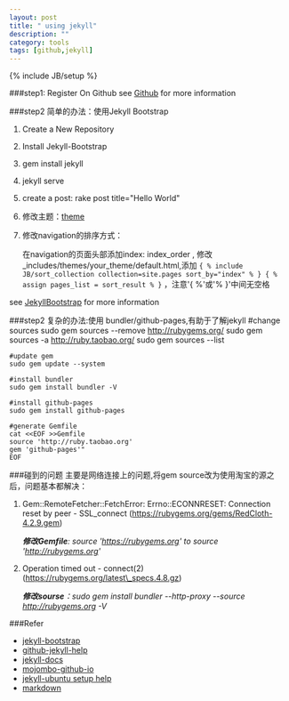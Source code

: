 ```yaml
---
layout: post
title: " using jekyll"
description: ""
category: tools
tags: [github,jekyll]
---
```

{% include JB/setup %}

###step1: Register On Github
see [Github](https://www.github.com) for more information

###step2 简单的办法：使用Jekyll Bootstrap
1. Create a New Repository
2. Install Jekyll-Bootstrap
3. gem install jekyll
4. jekyll serve
5. create a post: rake post title="Hello World" 
6. 修改主题：[theme](http://jekyllbootstrap.com/usage/jekyll-theming.html)
7. 修改navigation的排序方式： 

    在navigation的页面头部添加index: index_order , 修改_includes/themes/your_theme/default.html,添加
`{ % include JB/sort_collection collection=site.pages sort_by="index" % }
{ % assign pages_list = sort_result % }` ，注意'{ %'或'% }'中间无空格
    

see [JekyllBootstrap](http://jekyllbootstrap.com/usage/jekyll-quick-start.html) for more information


###step2 复杂的办法:使用 bundler/github-pages,有助于了解jekyll 
    #change sources
    sudo gem sources --remove http://rubygems.org/
    sudo gem sources -a http://ruby.taobao.org/
    sudo gem sources --list
    
    #update gem
    sudo gem update --system
    
    #install bundler
    sudo gem install bundler -V
    
    #install github-pages
    sudo gem install github-pages
    
    #generate Gemfile
    cat <<EOF >>Gemfile
    source 'http://ruby.taobao.org'
    gem 'github-pages'"
    EOF

###碰到的问题
主要是网络连接上的问题,将gem source改为使用淘宝的源之后，问题基本都解决：

1. Gem::RemoteFetcher::FetchError: Errno::ECONNRESET: Connection reset by peer - SSL\_connect (https://rubygems.org/gems/RedCloth-4.2.9.gem)

    *__修改Gemfile__:  source 'https://rubygems.org' to  source 'http://rubygems.org'*
2. Operation timed out - connect(2) (https://rubygems.org/latest\_specs.4.8.gz)

    *__修改sourse__：sudo gem install bundler --http-proxy --source http://rubygems.org -V*


###Refer
* [jekyll-bootstrap](http://jekyllbootstrap.com/usage/jekyll-quick-start.html)
* [github-jekyll-help](https://help.github.com/articles/using-jekyll-with-pages/)
* [jekyll-docs](http://jekyllrb.com/docs/home/)
* [mojombo-github-io](https://github.com/mojombo/mojombo.github.io)
* [jekyll-ubuntu setup help](http://trefoil.github.io/2013/10/05/jekyll.html)
* [markdown](http://daringfireball.net/projects/markdown/syntax)
